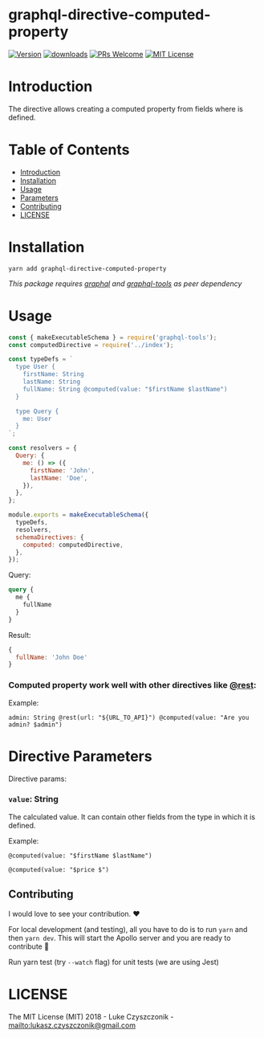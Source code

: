 # graphql-directive-computed-property

[![Version][version-badge]][package]
[![downloads][downloads-badge]][npmtrends]
[![PRs Welcome][prs-badge]][prs]
[![MIT License][license-badge]][build]

# Introduction

The directive allows creating a computed property from fields where is defined.

# Table of Contents

* [Introduction](#introduction)
* [Installation](#installation)
* [Usage](#Usage)
* [Parameters](#parameters)
* [Contributing](#contributing)
* [LICENSE](#license)

# Installation

```
yarn add graphql-directive-computed-property
```

_This package requires [graphql](https://www.npmjs.com/package/graphql) and [graphql-tools](https://www.npmjs.com/package/graphql-tools) as peer dependency_

# Usage

```js
const { makeExecutableSchema } = require('graphql-tools');
const computedDirective = require('../index');

const typeDefs = `
  type User {
    firstName: String
    lastName: String
    fullName: String @computed(value: "$firstName $lastName")
  }

  type Query {
    me: User
  }
`;

const resolvers = {
  Query: {
    me: () => ({
      firstName: 'John',
      lastName: 'Doe',
    }),
  },
};

module.exports = makeExecutableSchema({
  typeDefs,
  resolvers,
  schemaDirectives: {
    computed: computedDirective,
  },
});
```

Query: 

```graphql
query {
  me {
    fullName
  }
}
```

Result: 

```js
{
  fullName: 'John Doe'
}
```
### Computed property work well with other directives like [@rest](https://www.npmjs.com/package/graphql-directive-rest):

Example:

```admin: String @rest(url: "${URL_TO_API}") @computed(value: "Are you admin? $admin")```


# Directive Parameters

Directive params:

### `value`: String

The calculated value. It can contain other fields from the type in which it is defined.

Example: 

`@computed(value: "$firstName $lastName")` 

`@computed(value: "$price $")` 

## Contributing

I would love to see your contribution. ❤️

For local development (and testing), all you have to do is to run `yarn` and then `yarn dev`. This will start the Apollo server and you are ready to contribute :tada:

Run yarn test (try `--watch` flag) for unit tests (we are using Jest)

# LICENSE

The MIT License (MIT) 2018 - Luke Czyszczonik - <mailto:lukasz.czyszczonik@gmail.com>

[npm]: https://www.npmjs.com/
[node]: https://nodejs.org
[build-badge]: https://img.shields.io/travis/graphql-community/graphql-directive-computed-property.svg?style=flat-square
[build]: https://travis-ci.org/graphql-community/graphql-directive-computed-property
[coverage-badge]: https://img.shields.io/codecov/c/github/graphql-community/graphql-directive-computed-property.svg?style=flat-square
[coverage]: https://codecov.io/github/graphql-community/graphql-directive-computed-property
[version-badge]: https://img.shields.io/npm/v/graphql-directive-computed-property.svg?style=flat-square
[package]: https://www.npmjs.com/package/graphql-directive-computed-property
[downloads-badge]: https://img.shields.io/npm/dm/graphql-directive-computed-property.svg?style=flat-square
[npmtrends]: http://www.npmtrends.com/graphql-directive-computed-property
[license-badge]: https://img.shields.io/npm/l/graphql-directive-computed-property.svg?style=flat-square
[license]: https://github.com/graphql-community/graphql-directive-computed-property/blob/master/LICENSE
[prs-badge]: https://img.shields.io/badge/PRs-welcome-brightgreen.svg?style=flat-square
[prs]: http://makeapullrequest.com
[donate-badge]: https://img.shields.io/badge/$-support-green.svg?style=flat-square
[coc-badge]: https://img.shields.io/badge/code%20of-conduct-ff69b4.svg?style=flat-square
[coc]: https://github.com/graphql-community/graphql-directive-computed-property/blob/master/CODE_OF_CONDUCT.md
